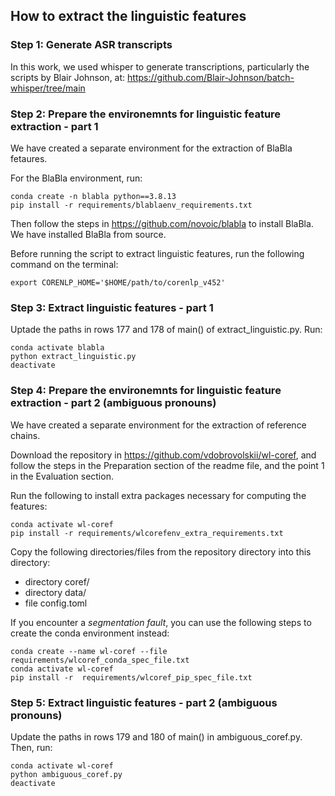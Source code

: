 ## How to extract the linguistic features
 
### Step 1: Generate ASR transcripts

In this work, we used whisper to generate transcriptions, particularly the
scripts by Blair Johnson, at:
https://github.com/Blair-Johnson/batch-whisper/tree/main


### Step 2: Prepare the environemnts for linguistic feature extraction - part 1

We have created a separate environment for the extraction of BlaBla fetaures.

For the BlaBla environment, run:
```
conda create -n blabla python==3.8.13
pip install -r requirements/blablaenv_requirements.txt
```
Then follow the steps in https://github.com/novoic/blabla to install BlaBla. 
We have installed BlaBla from source.

Before running the script to extract linguistic features, run the following 
command on the terminal:
``` 
export CORENLP_HOME='$HOME/path/to/corenlp_v452'
```

### Step 3: Extract linguistic features - part 1

Uptade the paths in rows 177 and 178 of main() of extract_linguistic.py.
Run:
```
conda activate blabla
python extract_linguistic.py
deactivate
```

### Step 4: Prepare the environemnts for linguistic feature extraction - part 2 (ambiguous pronouns)

We have created a separate environment for the extraction of reference chains.

Download the repository in https://github.com/vdobrovolskii/wl-coref, and
follow the steps in the Preparation section of the readme file, and the point 1 
in the Evaluation section.

Run the following to install extra packages necessary for computing the features:
```
conda activate wl-coref
pip install -r requirements/wlcorefenv_extra_requirements.txt
```

Copy the following directories/files from the repository directory into this directory:
* directory coref/
* directory data/
* file config.toml

If you encounter a *segmentation fault*, you can use the following steps to 
create the conda environment instead: 

```
conda create --name wl-coref --file requirements/wlcoref_conda_spec_file.txt
conda activate wl-coref
pip install -r  requirements/wlcoref_pip_spec_file.txt
```


### Step 5: Extract linguistic features - part 2 (ambiguous pronouns)
Update the paths in rows 179 and 180 of main() in ambiguous_coref.py.
Then, run:
```
conda activate wl-coref
python ambiguous_coref.py
deactivate
```